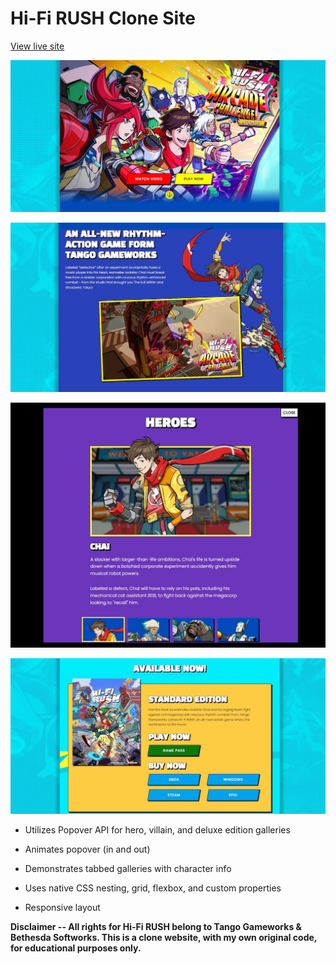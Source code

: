 # Hi-Fi RUSH Clone Site

[View live site](https://apcurran.github.io/hi-fi-rush-clone/)

![Hi-Fi RUSH header](./images/readme/hfr_header.jpg)

![Chai action pose/swing with guitar](./images/readme/hfr_chai-swing.jpg)

![Hero gallery with tabs](./images/readme/hfr_hero-gallery.jpg)

![Standard edition layout](./images/readme/hfr_standard-edition.jpg)

- Utilizes Popover API for hero, villain, and deluxe edition galleries

- Animates popover (in and out)

- Demonstrates tabbed galleries with character info

- Uses native CSS nesting, grid, flexbox, and custom properties

- Responsive layout

**Disclaimer -- All rights for Hi-Fi RUSH belong to Tango Gameworks & Bethesda Softworks. This is a clone website, with my own original code, for educational purposes only.**